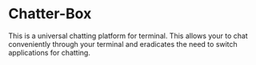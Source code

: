 # Chatter-Box

This is a universal chatting platform for terminal. This allows your to chat conveniently through your terminal and eradicates the need to switch applications for chatting.
